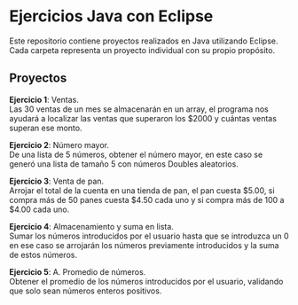 # Ejercicios Java con Eclipse
Este repositorio contiene proyectos realizados en Java utilizando Eclipse. Cada carpeta representa un proyecto individual con su propio propósito.

## Proyectos
**Ejercicio 1**: Ventas.  
Las 30 ventas de un mes se almacenarán en un array, el programa nos ayudará a localizar las ventas que superaron los $2000 y cuántas ventas superan ese monto.

**Ejercicio 2**: Número mayor.  
De una lista de 5 números, obtener el número mayor, en este caso se generó una lista de tamaño 5 con números Doubles aleatorios.

**Ejercicio 3**: Venta de pan.  
Arrojar el total de la cuenta en una tienda de pan, el pan cuesta $5.00, si compra más de 50 panes cuesta $4.50 cada uno y si compra más de 100 a $4.00 cada uno.

**Ejercicio 4**: Almacenamiento y suma en lista.  
Sumar los números introducidos por el usuario hasta que se introduzca un 0 en ese caso se arrojarán los números previamente introducidos y la suma de estos números.

**Ejercicio 5**: A. Promedio de números.  
Obtener el promedio de los números introducidos por el usuario, validando que solo sean números enteros positivos.